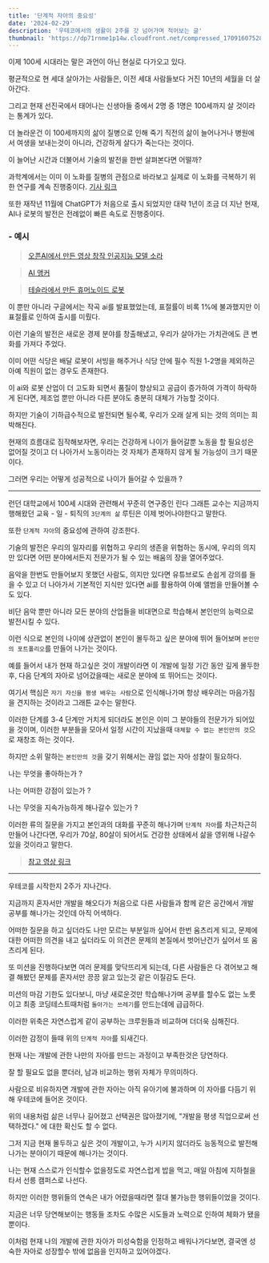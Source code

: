 ```yaml
---
title: '단계적 자아의 중요성'
date: '2024-02-29'
description: '우테코에서의 생활이 2주를 갓 넘어가며 적어보는 글'
thumbnail: 'https://dp71rnme1p14w.cloudfront.net/compressed_1709160752836--.png'
---
```


이제 100세 시대라는 말은 과언이 아닌 현실로 다가오고 있다.

평균적으로 현 세대 살아가는 사람들은, 이전 세대 사람들보다 거진 10년의 세월을 더 살아간다.

그리고 현재 선진국에서 태어나는 신생아들 중에서 2명 중 1명은 100세까지 살 것이라는 통계가 있다.

더 놀라운건 이 100세까지의 삶이 질병으로 인해 죽기 직전의 삶이 늘어나거나 병원에서 여생을 보내는것이 아니라, 건강하게 살다가 죽는다는 것이다.

이 늘어난 시간과 더불어서 기술의 발전을 한번 살펴본다면 어떨까?

과학계에서는 이미 이 노화를 질병의 관점으로 바라보고 실제로 이 노화를 극복하기 위한 연구를 계속 진행중이다. [기사 링크](https://m.dongascience.com/news.php?idx=61437)

또한 재작년 11월에 ChatGPT가 처음으로 출시 되었지만 대략 1년이 조금 더 지난 현재, AI나 로봇의 발전은 전례없이 빠른 속도로 진행중이다.

### - 예시

> [오픈AI에서 만든 영상 창작 인공지능 모델 소라](https://www.youtube.com/watch?v=AjOVV3sC0fc)

> [AI 앵커](https://www.youtube.com/watch?v=k8X_Em-NQn0)

> [테슬라에서 만든 휴머노이드 로봇](https://www.youtube.com/watch?v=IngjkwrJkg4)

이 뿐만 아니라 구글에서는 작곡 ai를 발표했었는데, 표절률이 비록 1%에 불과했지만 이 표절률로 인하여 출시를 미뤘다.

이런 기술의 발전은 새로운 경제 분야를 창출해냈고, 우리가 살아가는 가치관에도 큰 변화를 가져다 주었다.

이미 어떤 식당은 배달 로봇이 서빙을 해주거나 식당 안에 필수 직원 1-2명을 제외하곤 아예 직원이 없는 경우도 존재한다.

이 ai와 로봇 산업이 더 고도화 되면서 품질이 향상되고 공급이 증가하여 가격이 하락하게 된다면, 제조업 뿐만 아니라 다른 분야도 충분히 대체가 가능할 것이다.

하지만 기술이 기하급수적으로 발전되면 될수록, 우리가 오래 살게 되는 것의 의미는 희박해진다.

현재의 흐름대로 짐작해보자면, 우리는 건강하게 나이가 들어갈뿐 노동을 할 필요성은 없어질 것이고 더 나아가서 노동이라는 것 자체가 존재하지 않게 될 가능성이 크기 때문이다.

그러면 우리는 어떻게 성공적으로 나이가 들어갈 수 있을까 ?

---

런던 대학교에서 100세 시대와 관련해서 꾸준히 연구중인 린다 그래튼 교수는 지금까지 행해왔던 교육 - 일 - 퇴직의 `3단계의 삶` 루틴은 이제 벗어나야한다고 말한다.

또한 `단계적 자아`의 중요성에 관하여 강조한다.

기술의 발전은 우리의 일자리를 위협하고 우리의 생존을 위협하는 동시에, 우리의 의지만 있다면 어떤 분야에서든지 전문가가 될 수 있는 배움의 장을 열어주었다.

음악을 한번도 만들어보지 못했던 사람도, 의지만 있다면 유튜브로도 손쉽게 강의를 들을 수 있고 더 나아가서 기본적인 지식만 있다면 ai를 활용하여 아예 앨범을 만들어볼 수도 있다.

비단 음악 뿐만 아니라 모든 분야의 산업들을 비대면으로 학습해서 본인만의 능력으로 발전시킬 수 있다.

이런 식으로 본인의 나이에 상관없이 본인이 몰두하고 싶은 분야에 뛰어 들어보며 `본인만의 포트폴리오`를 만들어 나가는 것이다.

예를 들어서 내가 현재 하고싶은 것이 개발이라면 이 개발에 일정 기간 동안 깊게 몰두한 후, 다음 단계의 자아로 넘어갔을때는 새로운 분야에 또 뛰어드는 것이다.

여기서 핵심은 `자기 자신을 평생 배우는 사람`으로 인식해나가며 항상 배우려는 마음가짐을 견지하는 것이라고 그래튼 교수는 말한다.

이러한 단계를 3-4 단계만 거치게 되더라도 본인은 이미 그 분야들의 전문가가 되어있을 것이며, 이러한 부분들을 모아서 일정 시간이 지났을때 `대체할 수 없는 본인만의 것`으로 재창조 하는 것이다.

하지만 소위 말하는 `본인만의 것`을 갖기 위해서는 끊임 없는 자아 성찰이 필요하다.

나는 무엇을 좋아하는가 ?

나는 어떠한 강점이 있는가 ?

나는 무엇을 지속가능하게 해나갈수 있는가 ?

이러한 류의 질문을 가지고 본인과의 대화를 꾸준히 해나가며 `단계적 자아`를 차근차근히 만들어 나간다면, 우리가 70살, 80살이 되어서도 건강한 상태에서 삶을 영위해 나갈수 있을 것이라고 말한다.

> [참고 영상 링크](https://www.youtube.com/watch?v=IQGCnBRwQ5I)

---

우테코를 시작한지 2주가 지나간다.

지금까지 혼자서만 개발을 해오다가 처음으로 다른 사람들과 함께 같은 공간에서 개발 공부를 해나가는 것인데 아직 어색하다.

어떠한 질문을 하고 싶더라도 나만 모르는 부분일까 싶어서 한번 움츠리게 되고, 문제에 대한 어떠한 의견을 내고 싶더라도 이 의견은 문제의 본질에서 벗어난건가 싶어서 또 움츠리게 된다.

또 미션을 진행하다보면 여러 문제를 맞닥뜨리게 되는데, 다른 사람들은 다 겪어보고 해결 해봤던 문제를 혼자서만 끙끙 앓고 있는것 같은 이질감도 든다.

미션의 마감 기한도 있다보니, 마냥 새로운것만 학습해나가며 공부를 할수도 없는 노릇이고 최종 코딩테스트때처럼 `돌아가는 쓰레기`를 만드는데에 급급하다.

이러한 위축은 자연스럽게 같이 공부하는 크루원들과 비교하며 더더욱 심해진다.

이러한 감정이 들때 위의 `단계적 자아`를 되새긴다.

현재 나는 개발에 관한 나만의 자아를 만드는 과정이고 부족한것은 당연하다.

잘 할 필요도 없을 뿐더러, 남과 비교하는 행위 자체가 무의미하다.

사람으로 비유하자면 개발에 관한 자아는 아직 유아기에 불과하며 이 자아를 다듬기 위해 우테코에 들어온 것이다.

위의 내용처럼 삶은 너무나 길어졌고 선택권은 많아졌기에, "개발을 평생 직업으로써 선택하겠다." 에 대한 확신도 할 수 없다.

그저 지금 현재 몰두하고 싶은 것이 개발이고, 누가 시키지 않더라도 능동적으로 발전해나가는 분야이기 때문에 해나가는 것이다.

나는 현재 스스로가 인식할수 없을정도로 자연스럽게 밥을 먹고, 매일 아침에 지하철을 타서 선릉 캠퍼스로 나선다.

하지만 이러한 행위들의 연속은 내가 어렸을때라면 절대 불가능한 행위들이었을 것이다.

지금은 너무 당연해보이는 행동들 조차도 수많은 시도들과 노력으로 인하여 체화가 됐을 뿐이다.

이처럼 현재 나의 개발에 관한 자아가 미성숙함을 인정하고 배워나가다보면, 결국엔 성숙한 자아로 성장할수 밖에 없음을 인지하고 있어야겠다.

